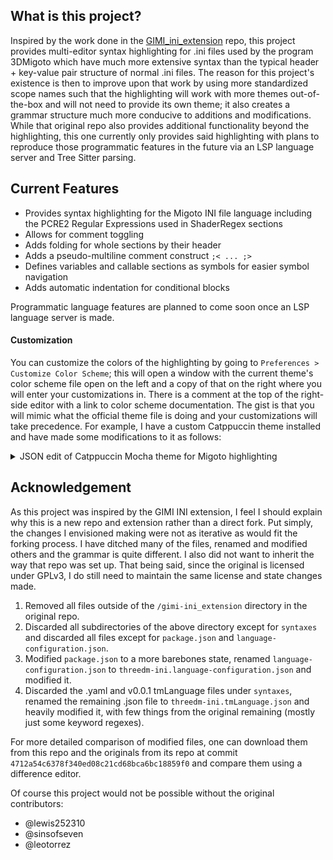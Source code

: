 ## What is this project?
Inspired by the work done in the [GIMI_ini_extension](https://github.com/lewis252310/GIMI_ini_Extension) repo, this project provides multi-editor syntax highlighting for .ini files used by the program 3DMigoto which have much more extensive syntax than the typical header + key-value pair structure of normal .ini files. The reason for this project's existence is then to improve upon that work by using more standardized scope names such that the highlighting will work with more themes out-of-the-box and will not need to provide its own theme; it also creates a grammar structure much more conducive to additions and modifications. While that original repo also provides additional functionality beyond the highlighting, this one currently only provides said highlighting with plans to reproduce those programmatic features in the future via an LSP language server and Tree Sitter parsing.

## Current Features

* Provides syntax highlighting for the Migoto INI file language including the PCRE2 Regular Expressions used in ShaderRegex sections
* Allows for comment toggling
* Adds folding for whole sections by their header
* Adds a pseudo-multiline comment construct `;< ... ;>`
* Defines variables and callable sections as symbols for easier symbol navigation
* Adds automatic indentation for conditional blocks

Programmatic language features are planned to come soon once an LSP language server is made.

#### Customization

You can customize the colors of the highlighting by going to `Preferences > Customize Color Scheme`; this will open a window with the current theme's color scheme file open on the left and a copy of that on the right where you will enter your customizations in. There is a comment at the top of the right-side editor with a link to color scheme documentation. The gist is that you will mimic what the official theme file is doing and your customizations will take precedence. For example, I have a custom Catppuccin theme installed and have made some modifications to it as follows:

<details>
<summary>JSON edit of Catppuccin Mocha theme for Migoto highlighting</summary>

```jsonc
{
	"variables":
	{
	},
	"globals":
	{
	},
	"rules":
	[
		{
			"scope": "variable.other.readwrite, punctuation.definition.variable",
			"foreground": "var(pink)"
		},
		{
			"scope": "entity.name.section",
			"foreground": "var(yellow)",
			"font_style": "italic"
		},
		{
			"scope": "constant.language.migoto",
			"foreground": "var(red)",
			"font_style": ""
		},
		{
			"scope": "entity.name.function.migoto",
			"foreground": "var(pink)"
		},
		{
			"scope": "keyword.control.flow.migoto",
			"font_style": "bold"
		},
		{
			"scope": "keyword.operator",
			"font_style": ""
		},
		{
			"scope": "entity.name.namespace.migoto",
			"foreground": "var(green)"
		},
		{
			"scope": "entity.name.function.section-type.migoto, support.type.dxgi-format",
			"foreground": "var(lavender)",
		},
		{
			"scope": "keyword.other.migoto.command-list",
			"foreground": "var(maroon)",
			"font_style": "bold"
		},
		{
			"scope": "constant.other.path, constant.other.file",
			"font_style": "underline"
		}
	]
}
```
</details>

## Acknowledgement
As this project was inspired by the GIMI INI extension, I feel I should explain why this is a new repo and extension rather than a direct fork. Put simply, the changes I envisioned making were not as iterative as would fit the forking process. I have ditched many of the files, renamed and modified others and the grammar is quite different. I also did not want to inherit the way that repo was set up. That being said, since the original is licensed under GPLv3, I do still need to maintain the same license and state changes made.

1. Removed all files outside of the `/gimi-ini_extension` directory in the original repo.
2. Discarded all subdirectories of the above directory except for `syntaxes` and discarded all files except for `package.json` and `language-configuration.json`.
3. Modified `package.json` to a more barebones state, renamed `language-configuration.json` to `threedm-ini.language-configuration.json` and modified it.
4. Discarded the .yaml and v0.0.1 tmLanguage files under `syntaxes`, renamed the remaining .json file to `threedm-ini.tmLanguage.json` and heavily modified it, with few things from the original remaining (mostly just some keyword regexes).

For more detailed comparison of modified files, one can download them from this repo and the originals from its repo at commit `4712a54c6378f340ed08c21cd68bca6bc18859f0` and compare them using a difference editor.

Of course this project would not be possible without the original contributors:
- @lewis252310
- @sinsofseven
- @leotorrez